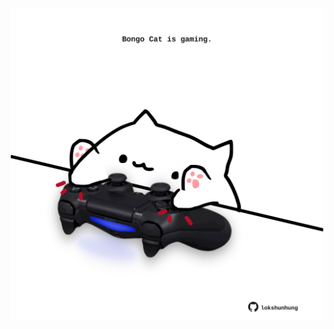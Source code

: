 <!-- built at 17/12/2023, 17:00:48 UTC -->
<p align="center">
  <img width="500" height="500" src="./ReadmeImage.svg">
</p>

